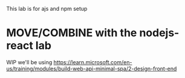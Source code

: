 This lab is for ajs and npm setup


# MOVE/COMBINE with the nodejs-react lab


WIP we'll be using https://learn.microsoft.com/en-us/training/modules/build-web-api-minimal-spa/2-design-front-end



